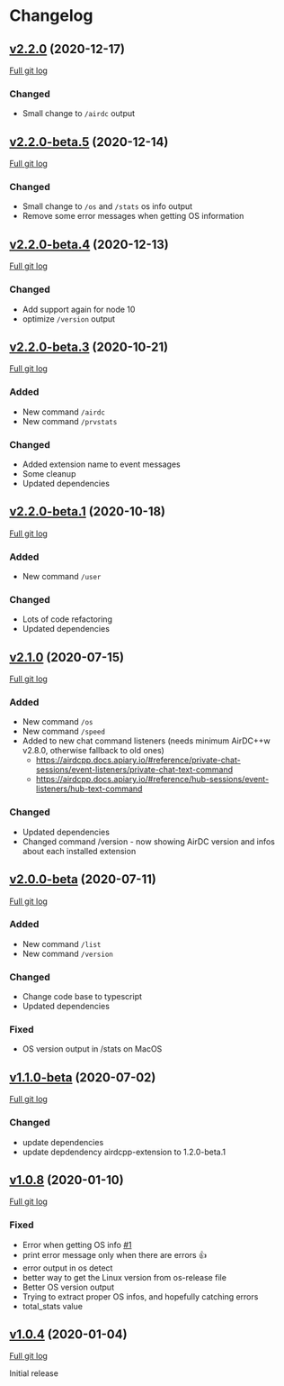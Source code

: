 # Changelog

## [v2.2.0](https://github.com/peps1/airdcpp-user-commands/tree/v2.2.0) (2020-12-17)
[Full git log](https://github.com/peps1/airdcpp-user-commands/compare/v2.2.0-beta.5...v2.2.0)

### Changed
- Small change to `/airdc` output

## [v2.2.0-beta.5](https://github.com/peps1/airdcpp-user-commands/tree/v2.2.0-beta.5) (2020-12-14)
[Full git log](https://github.com/peps1/airdcpp-user-commands/compare/v2.2.0-beta.4...v2.2.0-beta.5)

### Changed
- Small change to `/os` and `/stats` os info output
- Remove some error messages when getting OS information

## [v2.2.0-beta.4](https://github.com/peps1/airdcpp-user-commands/tree/v2.2.0-beta.4) (2020-12-13)
[Full git log](https://github.com/peps1/airdcpp-user-commands/compare/v2.2.0-beta.3...v2.2.0-beta.4)

### Changed
- Add support again for node 10
- optimize `/version` output

## [v2.2.0-beta.3](https://github.com/peps1/airdcpp-user-commands/tree/v2.2.0-beta.3) (2020-10-21)
[Full git log](https://github.com/peps1/airdcpp-user-commands/compare/v2.2.0-beta.1...v2.2.0-beta.3)

### Added
- New command `/airdc`
- New command `/prvstats`

### Changed
- Added extension name to event messages
- Some cleanup
- Updated dependencies

## [v2.2.0-beta.1](https://github.com/peps1/airdcpp-user-commands/tree/v2.2.0-beta.1) (2020-10-18)
[Full git log](https://github.com/peps1/airdcpp-user-commands/compare/v2.1.0...v2.2.0-beta.1)

### Added
- New command `/user`

### Changed
- Lots of code refactoring
- Updated dependencies

## [v2.1.0](https://github.com/peps1/airdcpp-user-commands/tree/v2.1.0) (2020-07-15)
[Full git log](https://github.com/peps1/airdcpp-user-commands/compare/v2.0.0-beta.6...v2.1.0)

### Added
- New command `/os`
- New command `/speed`
- Added to new chat command listeners (needs minimum AirDC++w v2.8.0, otherwise fallback to old ones)
  - https://airdcpp.docs.apiary.io/#reference/private-chat-sessions/event-listeners/private-chat-text-command
  - https://airdcpp.docs.apiary.io/#reference/hub-sessions/event-listeners/hub-text-command

### Changed
- Updated dependencies
- Changed command /version - now showing AirDC version and infos about each installed extension

## [v2.0.0-beta](https://github.com/peps1/airdcpp-user-commands/tree/v2.0.0-beta.6) (2020-07-11)
[Full git log](https://github.com/peps1/airdcpp-user-commands/compare/v1.1.0-beta.1...v2.0.0-beta.6)

### Added
- New command `/list`
- New command `/version`

### Changed
- Change code base to typescript
- Updated dependencies

### Fixed
- OS version output in /stats on MacOS

## [v1.1.0-beta](https://github.com/peps1/airdcpp-user-commands/tree/v1.1.0-beta.1) (2020-07-02)
[Full git log](https://github.com/peps1/airdcpp-user-commands/compare/v1.0.8...v1.1.0-beta.1)

### Changed
- update dependencies
- update depdendency airdcpp-extension to 1.2.0-beta.1

## [v1.0.8](https://github.com/peps1/airdcpp-user-commands/tree/v1.0.8) (2020-01-10)
[Full git log](https://github.com/peps1/airdcpp-user-commands/compare/v1.0.4...v1.0.8)

### Fixed
- Error when getting OS info [\#1](https://github.com/peps1/airdcpp-user-commands/issues/1)
- print error message only when there are errors 👍
- error output in os detect
- better way to get the Linux version from os-release file
- Better OS version output
- Trying to extract proper OS infos, and hopefully catching errors
- total_stats value

## [v1.0.4](https://github.com/peps1/airdcpp-user-commands/tree/v1.0.4) (2020-01-04)
[Full git log](https://github.com/peps1/airdcpp-user-commands/compare/39335e4ab6e8f79c3b3984b47d80907fc7e89f46...v1.0.4)

Initial release
